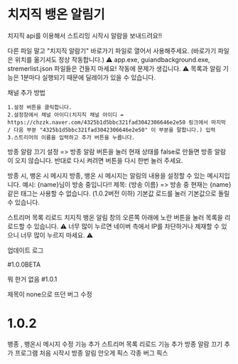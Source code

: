 # 치지직 뱅온 알림기

치지직 api를 이용해서 스트리밍 시작시 알람을 보내드려요!!

다른 파일 말고 "치지직 알람기" 바로가기 파일로 열어서 사용해주세요. (바로가기 파일은 위치를 옮기셔도 정상 작동합니다.)
⚠️ app.exe, guiandbackground.exe, stremerlist.json 파일들은 건들지 마세요! 작동에 문제가 생깁니다. ⚠️
목록과 알림 기능은 1분마다 실행되기 때문에 딜레이가 있을 수 있습니다.

채널 추가 방법

	1.설정 버튼을 클릭합니다.
	2.설정창에서 채널 아이디(치지직 채널 아이디 = https://chzzk.naver.com/4325b1d5bbc321fad3042306646e2e50 링크에서 마지막 / 다음 부분 "4325b1d5bbc321fad3042306646e2e50" 이 부분을 말합니다.) 입력
	3.스트리머의 이름을 입력하고 추가 버튼을 누릅니다.
방종 알람 끄기
	설정 => 방종 알람 버튼을 눌러 현재 상태를 false로 만들면 방종 알람이 오지 않습니다.
	반대로 다시 켜려면 버튼을 다시 한번 눌러 주세요.

방종 시, 뱅온 시 메시지
	방종, 뱅온 시 메시지는 알림의 내용을 설정할 수 있는 메시지입니다.
	예시: {name}님이 방송 중입니다!! 제목: {방송 이름} => 방송 중
	현재는 {name} 같은 태그는 사용할 수 없습니다. (1.0.2버전 이하)
	기본값 로드를 눌러 기본값으로 돌릴 수 있습니다.

스트리머 목록 리로드
	치지직 뱅온 알림 창의 오른쪽 아래에 노란 버튼을 눌러 목록을 리로드할 수 있습니다.
	⚠️ 너무 많이 누르면 네이버 측에서 IP를 차단하거나 제재할 수 있으니 너무 많이 누르지 마세요. ⚠️


업데이트 로그

#1.0.0BETA

  뭐 한거 없음
#1.0.1

  제목이 none으로 뜨던 버그 수정
# 1.0.2

  뱅종 , 뱅온시 메시지 수정 기능 추가
  스트리머 목록 리로드 기능 추가
  방종 알람 끄기 추가
  프로그램 처음 시작시 방종 알림 안오게 픽스
  각종 버그 픽스
